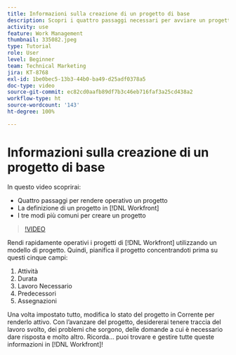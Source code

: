 ```yaml
---
title: Informazioni sulla creazione di un progetto di base
description: Scopri i quattro passaggi necessari per avviare un progetto, come definire un progetto e i tre modi più comuni per creare un progetto.
activity: use
feature: Work Management
thumbnail: 335082.jpeg
type: Tutorial
role: User
level: Beginner
team: Technical Marketing
jira: KT-8768
exl-id: 1be0bec5-13b3-44b0-ba49-d25adf0378a5
doc-type: video
source-git-commit: ec82cd0aafb89df7b3c46eb716faf3a25cd438a2
workflow-type: ht
source-wordcount: '143'
ht-degree: 100%

---
```


# Informazioni sulla creazione di un progetto di base

In questo video scoprirai:

* Quattro passaggi per rendere operativo un progetto
* La definizione di un progetto in [!DNL Workfront]
* I tre modi più comuni per creare un progetto

>[!VIDEO](https://video.tv.adobe.com/v/335082/?quality=12&learn=on)

Rendi rapidamente operativi i progetti di [!DNL  Workfront] utilizzando un modello di progetto. Quindi, pianifica il progetto concentrandoti prima su questi cinque campi:

1. Attività
1. Durata
1. Lavoro Necessario
1. Predecessori
1. Assegnazioni

Una volta impostato tutto, modifica lo stato del progetto in Corrente per renderlo attivo. Con l’avanzare del progetto, desidererai tenere traccia del lavoro svolto, dei problemi che sorgono, delle domande a cui è necessario dare risposta e molto altro. Ricorda... puoi trovare e gestire tutte queste informazioni in [!DNL Workfront]!
